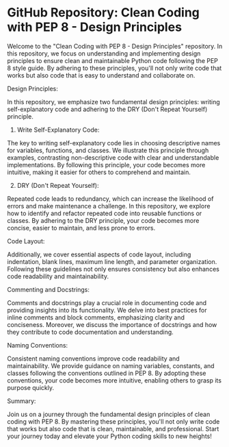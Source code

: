 # GitHub Repository: Clean Coding with PEP 8 - Design Principles

Welcome to the "Clean Coding with PEP 8 - Design Principles" repository. In this repository, we focus on understanding and implementing design principles to ensure clean and maintainable Python code following the PEP 8 style guide. By adhering to these principles, you'll not only write code that works but also code that is easy to understand and collaborate on.

Design Principles:

In this repository, we emphasize two fundamental design principles: writing self-explanatory code and adhering to the DRY (Don't Repeat Yourself) principle.

1. Write Self-Explanatory Code:

The key to writing self-explanatory code lies in choosing descriptive names for variables, functions, and classes. We illustrate this principle through examples, contrasting non-descriptive code with clear and understandable implementations. By following this principle, your code becomes more intuitive, making it easier for others to comprehend and maintain.

2. DRY (Don't Repeat Yourself):

Repeated code leads to redundancy, which can increase the likelihood of errors and make maintenance a challenge. In this repository, we explore how to identify and refactor repeated code into reusable functions or classes. By adhering to the DRY principle, your code becomes more concise, easier to maintain, and less prone to errors.

Code Layout:

Additionally, we cover essential aspects of code layout, including indentation, blank lines, maximum line length, and parameter organization. Following these guidelines not only ensures consistency but also enhances code readability and maintainability.

Commenting and Docstrings:

Comments and docstrings play a crucial role in documenting code and providing insights into its functionality. We delve into best practices for inline comments and block comments, emphasizing clarity and conciseness. Moreover, we discuss the importance of docstrings and how they contribute to code documentation and understanding.

Naming Conventions:

Consistent naming conventions improve code readability and maintainability. We provide guidance on naming variables, constants, and classes following the conventions outlined in PEP 8. By adopting these conventions, your code becomes more intuitive, enabling others to grasp its purpose quickly.

Summary:

Join us on a journey through the fundamental design principles of clean coding with PEP 8. By mastering these principles, you'll not only write code that works but also code that is clean, maintainable, and professional. Start your journey today and elevate your Python coding skills to new heights!
